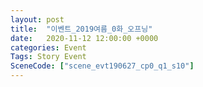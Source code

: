 ```yaml
---
layout: post
title:  "이벤트_2019여름_0화_오프닝"
date:   2020-11-12 12:00:00 +0000
categories: Event
Tags: Story Event
SceneCode: ["scene_evt190627_cp0_q1_s10"]
---
```

